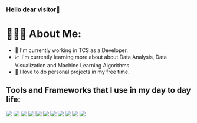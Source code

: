 ### Hello dear visitor👋

# 👨🏼‍💻 About Me:

+ 🏢 I'm currently working in TCS as a Developer.
+ 📈 I'm currently learning more about about Data Analysis, Data Visualization and Machine Learning Algorithms.
+ 📌 I love to do personal projects in my free time. 

## Tools and Frameworks that I use in my day to day life:
<img src="https://img.shields.io/badge/Python-FFD43B?style=for-the-badge&logo=python&logoColor=blue"> <img src="https://img.shields.io/badge/Numpy-777BB4?style=for-the-badge&logo=numpy&logoColor=white"> <img src="https://img.shields.io/badge/Pandas-2C2D72?style=for-the-badge&logo=pandas&logoColor=white"> <img src="https://img.shields.io/badge/Plotly-239120?style=for-the-badge&logo=plotly&logoColor=white"> <img src="https://img.shields.io/badge/SciPy-654FF0?style=for-the-badge&logo=SciPy&logoColor=white"> <img src ="https://img.shields.io/badge/Streamlit-FF4B4B?style=for-the-badge&logo=Streamlit&logoColor=white"> <img src="https://img.shields.io/badge/PowerBI-F2C811?style=for-the-badge&logo=Power%20BI&logoColor=white"> <img src="https://img.shields.io/badge/Microsoft_Excel-217346?style=for-the-badge&logo=microsoft-excel&logoColor=white"> <img src ="https://img.shields.io/badge/Microsoft%20SQL%20Server-CC2927?style=for-the-badge&logo=microsoft%20sql%20server&logoColor=white"> <img src ="https://img.shields.io/badge/MySQL-005C84?style=for-the-badge&logo=mysql&logoColor=white"> <img src="https://img.shields.io/badge/SQLite-07405E?style=for-the-badge&logo=sqlite&logoColor=white">
